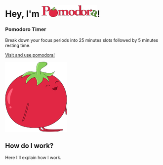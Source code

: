 # Hey, I'm <img src="https://github.com/monifasol/pomodora/blob/master/src/images/logo-github.png" width="180">!

### Pomodoro Timer    
Break down your focus periods into 25 minutes slots followed by 5 minutes resting time.

[Visit and use pomodora!](https://url)

<img src="https://github.com/monifasol/pomodora/blob/master/src/images/tomato-github.png" width="200">

## How do I work?

Here I'll explain how I work.

